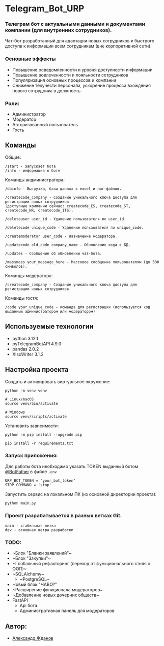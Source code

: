 # Telegram_Bot_URP
### Телеграм бот с актуальными данными и документами компании (для внутренних сотрудников).

Чат-бот разработанный для адаптации новых сотрудников и быстрого доступа к информации всем сотрудникам (вне корпоративной сети).

### Основные эффекты
- Повышение осведомленности и уровня доступности информации
- Повышение вовлеченности и лояльности сотрудников
- Популяризация основных процессов и компании
- Снижение текучести персонала, ускорение процесса вхождения нового сотрудника в должность

### Роли:
- Администратор
- Модератор
- Авторизованный пользователь
- Гость

## Команды
Общие:
```
/start - запускает бота
/info - информация о боте
```

Команды андминистратора:
```
/dbinfo - Выгрузка, базы данных в excel и лог-файлов.
```
```
/createcode_company - Создание уникального ключа доступа для регистрации новых сотрудников 
(доступные компании сейчас: createcode_ES, createcode_ST, createcode_NR, createcode_ITS).
```
```
/deleteuser user_id - Удаление пользователя по user_id.
```
```
/deletecode unique_code - Удаление пользователя по unique_code.
```
```
/createmoderator user_code - Назначение модератора.
```
```
/updatecode old_code company_name - Обновление кода в БД.
```
```
/updates - Сообщение об обновлении чат-бота.
```
```
/massmess your_message_here - Массовое сообщение пользователям (до 500 символов).

```

Команды модератора:
```
/createcode_company - Создание уникального ключа доступа для регистрации новых сотрудников.
```

Команды гостя:
```
/code your_unique_code - команда для регистрации (используется код выданный администратором или модератором)
```


## Используемые технологии
- python 3.12.1
- pyTelegramBotAPI 4.9.0
- pandas 2.0.2
- XlsxWriter 3.1.2

## Настройка проекта

Cоздать и активировать виртуальное окружение:
```
python -m venv venv
```
```
# Linux/macOS
source venv/bin/activate
```
```
# Windows
source venv/scripts/activate
```
Установить зависимости:
```
python -m pip install --upgrade pip
```
```
pip install -r requirements.txt
```

### Запуск приложения:

Для работы бота необходимо указать TOKEN выданный ботом [@BotFather](https://telegram.me/BotFather) в файле `.env`
```
URP_BOT_TOKEN = 'your_bot_token'
STOP_COMMAND = 'stop'
```

Запустить сервис на локальном ПК (из основной директории проекта):
```
python main.py
```

### Проект разрабатывается в разных ветках Git.
```
main - стабильная ветка
dev - основная ветра разработки
```

### TODO:
- ~Блок "Бланки заявлений"~
- ~Блок "Закупки"~
- ~Глобальный рефакторинг (переход от функционального стиля к ООП)~
- ~SQLAlchemy~
    - ~PostgreSQL~
- Новый блок "ЧАВО?"
- ~Расширение функционала модераторов~
- ~Добавление новых дочерних обществ~
- FastAPI
    - Api бота
    - Административная панель для модераторов


## Автор:
- [Александр Жданов ](https://github.com/ZhdanovAM72)
